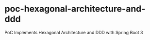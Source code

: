 # poc-hexagonal-architecture-and-ddd
PoC Implements Hexagonal Architecture and DDD with Spring Boot 3
